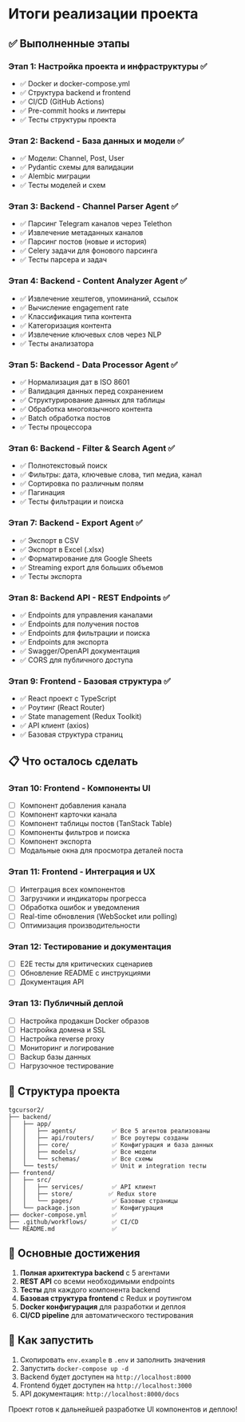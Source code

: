 # Итоги реализации проекта

## ✅ Выполненные этапы

### Этап 1: Настройка проекта и инфраструктуры ✅
- ✅ Docker и docker-compose.yml
- ✅ Структура backend и frontend
- ✅ CI/CD (GitHub Actions)
- ✅ Pre-commit hooks и линтеры
- ✅ Тесты структуры проекта

### Этап 2: Backend - База данных и модели ✅
- ✅ Модели: Channel, Post, User
- ✅ Pydantic схемы для валидации
- ✅ Alembic миграции
- ✅ Тесты моделей и схем

### Этап 3: Backend - Channel Parser Agent ✅
- ✅ Парсинг Telegram каналов через Telethon
- ✅ Извлечение метаданных каналов
- ✅ Парсинг постов (новые и история)
- ✅ Celery задачи для фонового парсинга
- ✅ Тесты парсера и задач

### Этап 4: Backend - Content Analyzer Agent ✅
- ✅ Извлечение хештегов, упоминаний, ссылок
- ✅ Вычисление engagement rate
- ✅ Классификация типа контента
- ✅ Категоризация контента
- ✅ Извлечение ключевых слов через NLP
- ✅ Тесты анализатора

### Этап 5: Backend - Data Processor Agent ✅
- ✅ Нормализация дат в ISO 8601
- ✅ Валидация данных перед сохранением
- ✅ Структурирование данных для таблицы
- ✅ Обработка многоязычного контента
- ✅ Batch обработка постов
- ✅ Тесты процессора

### Этап 6: Backend - Filter & Search Agent ✅
- ✅ Полнотекстовый поиск
- ✅ Фильтры: дата, ключевые слова, тип медиа, канал
- ✅ Сортировка по различным полям
- ✅ Пагинация
- ✅ Тесты фильтрации и поиска

### Этап 7: Backend - Export Agent ✅
- ✅ Экспорт в CSV
- ✅ Экспорт в Excel (.xlsx)
- ✅ Форматирование для Google Sheets
- ✅ Streaming export для больших объемов
- ✅ Тесты экспорта

### Этап 8: Backend API - REST Endpoints ✅
- ✅ Endpoints для управления каналами
- ✅ Endpoints для получения постов
- ✅ Endpoints для фильтрации и поиска
- ✅ Endpoints для экспорта
- ✅ Swagger/OpenAPI документация
- ✅ CORS для публичного доступа

### Этап 9: Frontend - Базовая структура ✅
- ✅ React проект с TypeScript
- ✅ Роутинг (React Router)
- ✅ State management (Redux Toolkit)
- ✅ API клиент (axios)
- ✅ Базовая структура страниц

## 📋 Что осталось сделать

### Этап 10: Frontend - Компоненты UI
- [ ] Компонент добавления канала
- [ ] Компонент карточки канала
- [ ] Компонент таблицы постов (TanStack Table)
- [ ] Компоненты фильтров и поиска
- [ ] Компонент экспорта
- [ ] Модальные окна для просмотра деталей поста

### Этап 11: Frontend - Интеграция и UX
- [ ] Интеграция всех компонентов
- [ ] Загрузчики и индикаторы прогресса
- [ ] Обработка ошибок и уведомления
- [ ] Real-time обновления (WebSocket или polling)
- [ ] Оптимизация производительности

### Этап 12: Тестирование и документация
- [ ] E2E тесты для критических сценариев
- [ ] Обновление README с инструкциями
- [ ] Документация API

### Этап 13: Публичный деплой
- [ ] Настройка продакшн Docker образов
- [ ] Настройка домена и SSL
- [ ] Настройка reverse proxy
- [ ] Мониторинг и логирование
- [ ] Backup базы данных
- [ ] Нагрузочное тестирование

## 📁 Структура проекта

```
tgcursor2/
├── backend/
│   ├── app/
│   │   ├── agents/          ✅ Все 5 агентов реализованы
│   │   ├── api/routers/     ✅ Все роутеры созданы
│   │   ├── core/            ✅ Конфигурация и база данных
│   │   ├── models/          ✅ Все модели
│   │   └── schemas/         ✅ Все схемы
│   └── tests/               ✅ Unit и integration тесты
├── frontend/
│   ├── src/
│   │   ├── services/        ✅ API клиент
│   │   ├── store/          ✅ Redux store
│   │   └── pages/           ✅ Базовые страницы
│   └── package.json         ✅ Конфигурация
├── docker-compose.yml       ✅
├── .github/workflows/       ✅ CI/CD
└── README.md                ✅

```

## 🎯 Основные достижения

1. **Полная архитектура backend** с 5 агентами
2. **REST API** со всеми необходимыми endpoints
3. **Тесты** для каждого компонента backend
4. **Базовая структура frontend** с Redux и роутингом
5. **Docker конфигурация** для разработки и деплоя
6. **CI/CD pipeline** для автоматического тестирования

## 🚀 Как запустить

1. Скопировать `env.example` в `.env` и заполнить значения
2. Запустить `docker-compose up -d`
3. Backend будет доступен на `http://localhost:8000`
4. Frontend будет доступен на `http://localhost:3000`
5. API документация: `http://localhost:8000/docs`

Проект готов к дальнейшей разработке UI компонентов и деплою!

